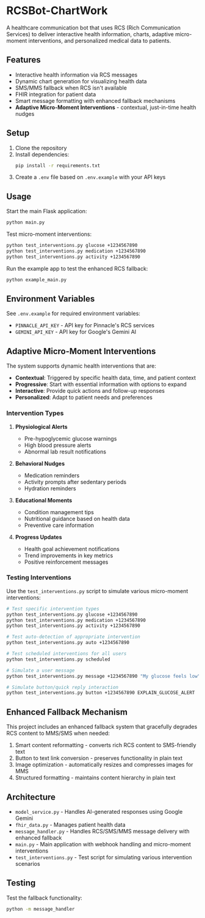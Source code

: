 # RCSBot-ChartWork

A healthcare communication bot that uses RCS (Rich Communication Services) to deliver interactive health information, charts, adaptive micro-moment interventions, and personalized medical data to patients.

## Features

- Interactive health information via RCS messages
- Dynamic chart generation for visualizing health data
- SMS/MMS fallback when RCS isn't available
- FHIR integration for patient data
- Smart message formatting with enhanced fallback mechanisms
- **Adaptive Micro-Moment Interventions** - contextual, just-in-time health nudges

## Setup

1. Clone the repository
2. Install dependencies:
   ```bash
   pip install -r requirements.txt
   ```
3. Create a `.env` file based on `.env.example` with your API keys

## Usage

Start the main Flask application:
```bash
python main.py
```

Test micro-moment interventions:
```bash
python test_interventions.py glucose +1234567890
python test_interventions.py medication +1234567890
python test_interventions.py activity +1234567890
```

Run the example app to test the enhanced RCS fallback:
```bash
python example_main.py
```

## Environment Variables

See `.env.example` for required environment variables:
- `PINNACLE_API_KEY` - API key for Pinnacle's RCS services
- `GEMINI_API_KEY` - API key for Google's Gemini AI

## Adaptive Micro-Moment Interventions

The system supports dynamic health interventions that are:

- **Contextual**: Triggered by specific health data, time, and patient context
- **Progressive**: Start with essential information with options to expand
- **Interactive**: Provide quick actions and follow-up responses
- **Personalized**: Adapt to patient needs and preferences

### Intervention Types

1. **Physiological Alerts**
   - Pre-hypoglycemic glucose warnings
   - High blood pressure alerts
   - Abnormal lab result notifications

2. **Behavioral Nudges**
   - Medication reminders
   - Activity prompts after sedentary periods
   - Hydration reminders

3. **Educational Moments**
   - Condition management tips
   - Nutritional guidance based on health data
   - Preventive care information

4. **Progress Updates**
   - Health goal achievement notifications
   - Trend improvements in key metrics
   - Positive reinforcement messages

### Testing Interventions

Use the `test_interventions.py` script to simulate various micro-moment interventions:

```bash
# Test specific intervention types
python test_interventions.py glucose +1234567890
python test_interventions.py medication +1234567890
python test_interventions.py activity +1234567890

# Test auto-detection of appropriate intervention
python test_interventions.py auto +1234567890

# Test scheduled interventions for all users
python test_interventions.py scheduled

# Simulate a user message
python test_interventions.py message +1234567890 "My glucose feels low"

# Simulate button/quick reply interaction
python test_interventions.py button +1234567890 EXPLAIN_GLUCOSE_ALERT
```

## Enhanced Fallback Mechanism

This project includes an enhanced fallback system that gracefully degrades RCS content to MMS/SMS when needed:

1. Smart content reformatting - converts rich RCS content to SMS-friendly text
2. Button to text link conversion - preserves functionality in plain text
3. Image optimization - automatically resizes and compresses images for MMS
4. Structured formatting - maintains content hierarchy in plain text

## Architecture

- `model_service.py` - Handles AI-generated responses using Google Gemini
- `fhir_data.py` - Manages patient health data
- `message_handler.py` - Handles RCS/SMS/MMS message delivery with enhanced fallback
- `main.py` - Main application with webhook handling and micro-moment interventions
- `test_interventions.py` - Test script for simulating various intervention scenarios

## Testing

Test the fallback functionality:
```bash
python -m message_handler
```